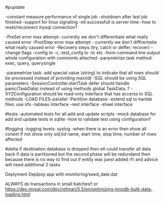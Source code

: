 #pupdate

-constant measure performance of single job
-shutdown after last job finished
-support for linux signaling
-etl successfull  is server time
-how to reset/reconnect mysql connection?

-PreSet error max attempt- currently we don't differentiate what really caused error
-PostStep error max attempt - currently we don't diffirentatie what really caused error
-Recovery steps (try, catch or deffer, recover)
-change flags -config to -c,-test_confg to -tc etc
-from command line output whole configuration with comments attached
-parametrize task method: exec, query, querysingle


-parametrize task: add special value (string) to indicate that all rows should be processed instead of providing max(id)
-SQL should be using SQL parameters
-SessionController.startTask  defer should handle panic(TaskData) instead of using methods global TaskData..?
-XYZConfiguration should be read-only interface that has accerss to SQL methods
-LOAD FILES-parallel
-Partition database
-extend sql to hanlde files: use nfs
-tableau interface
-rest interface
-sheel interface

#tests
-automated tests for all add and update scripts
-mock database for add and update tests in sqlite
-how to validate test using configuration?

#logging
-logging levels: syslog
-when there is an error then show all conext if not show only sid,tid name, start time, stop time, number of rows affected

#delta
if destination database is dropped then etl could transfer all data back if data is partitioned but the second phase will be
redundand then because there is no way to find out if entity was juest added rfr and advice will need additional 2 tasks

Deplyment
Deplpoy app with monitoring/seed_date.dat


ALWAYS do transactions in small batches!! or https://dev.mysql.com/doc/refman/5.5/en/optimizing-innodb-bulk-data-loading.html
